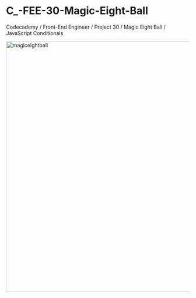 # C_-FEE-30-Magic-Eight-Ball
Codecademy / Front-End Engineer / Project 30 / Magic Eight Ball / JavaScript Conditionals

<img width="686" alt="magiceightball" src="https://user-images.githubusercontent.com/104124293/196595335-ebea1e3b-d27c-4a6d-a031-6e871f8d3132.png">
